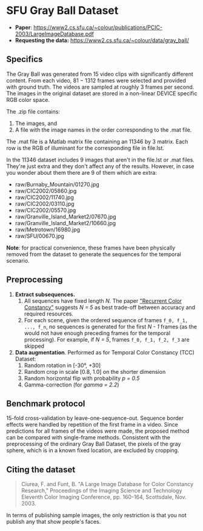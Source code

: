 # SFU Gray Ball Dataset

* **Paper**: https://www2.cs.sfu.ca/~colour/publications/PCIC-2003/LargeImageDatabase.pdf
* **Requesting the data:** https://www2.cs.sfu.ca/~colour/data/gray_ball/

## Specifics

The Gray Ball was generated from 15 video clips with significantly different content. From each video, 81 − 1312 frames
were selected and provided with ground truth. The videos are sampled at roughly 3 frames per second. The images in the
original dataset are stored in a non-linear DEVICE specific RGB color space.

The .zip file contains:

1. The images, and
2. A file with the image names in the order corresponding to the .mat file.

The .mat file is a Matlab matrix file containing an 11346 by 3 matrix. Each row is the RGB of illuminant for the
corresponding file in file.lst.

In the 11346 dataset includes 9 images that aren't in the file.lst or .mat files. They're just extra and they don't
affect any of the results. However, in case you wonder about them there are 9 of them which are extra:

* raw/Burnaby_Mountain/01270.jpg
* raw/CIC2002/05860.jpg
* raw/CIC2002/11740.jpg
* raw/CIC2002/03110.jpg
* raw/CIC2002/05570.jpg
* raw/Granville_Island_Market2/07670.jpg
* raw/Granville_Island_Market2/10660.jpg
* raw/Metrotown/16980.jpg
* raw/SFU/00670.jpg

**Note**: for practical convenience, these frames have been physically removed from the dataset to generate the
sequences for the temporal scenario.

## Preprocessing

1. **Extract subsequences.**
    1. All sequences have fixed length *N*. The paper ["Recurrent Color Constancy"](https://openaccess.thecvf.com/content_ICCV_2017/papers/Qian_Recurrent_Color_Constancy_ICCV_2017_paper.pdf) suggests *N = 5* as best trade-off between accuracy and required resources.
    2. For each scene, given the ordered sequence of frames `f_0, f_1, ..., f_n`, no sequences is generated for the
       first *N - 1* frames (as the would not have enough preceding frames for the temporal processing). For example,
       if *N = 5*, frames `f_0, f_1, f_2, f_3` are skipped
2. **Data augmentation**. Performed as for Temporal Color Constancy (TCC) Dataset:
    1. Random rotation in [-30°, +30]
    2. Random crop in scale [0.8, 1.0] on the shorter dimension
    3. Random horizontal flip with probability *p = 0.5*
    2. Gamma-correction (for *gamma = 2.2*)

## Benchmark protocol

15-fold cross-validation by leave-one-sequence-out. Sequence border effects were handled by repetition of the first
frame in a video. Since predictions for all frames of the videos were made, the proposed method can be compared with
single-frame methods. Consistent with the preprocessing of the ordinary Gray Ball Dataset, the pixels of the gray
sphere, which is in a known fixed location, are excluded by cropping.

## Citing the dataset

> Ciurea, F. and Funt, B. "A Large Image Database for Color Constancy Research," Proceedings of the Imaging Science and Technology Eleventh Color Imaging Conference, pp. 160-164, Scottsdale, Nov. 2003.

In terms of publishing sample images, the only restriction is that you not publish any that show people's faces.